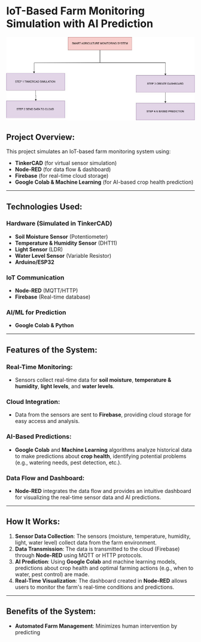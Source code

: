 # IoT-Based Farm Monitoring Simulation with AI Prediction

![Farm Monitoring System](pic.jpg)

## Project Overview:

This project simulates an IoT-based farm monitoring system using:

- **TinkerCAD** (for virtual sensor simulation)
- **Node-RED** (for data flow & dashboard)
- **Firebase** (for real-time cloud storage)
- **Google Colab & Machine Learning** (for AI-based crop health prediction)

---

## Technologies Used:

### Hardware (Simulated in TinkerCAD)
- **Soil Moisture Sensor** (Potentiometer)
- **Temperature & Humidity Sensor** (DHT11)
- **Light Sensor** (LDR)
- **Water Level Sensor** (Variable Resistor)
- **Arduino/ESP32**

### IoT Communication
- **Node-RED** (MQTT/HTTP)
- **Firebase** (Real-time database)

### AI/ML for Prediction
- **Google Colab & Python**

---

## Features of the System:

### Real-Time Monitoring:
- Sensors collect real-time data for **soil moisture**, **temperature & humidity**, **light levels**, and **water levels**.

### Cloud Integration:
- Data from the sensors are sent to **Firebase**, providing cloud storage for easy access and analysis.
  
### AI-Based Predictions:
- **Google Colab** and **Machine Learning** algorithms analyze historical data to make predictions about **crop health**, identifying potential problems (e.g., watering needs, pest detection, etc.).

### Data Flow and Dashboard:
- **Node-RED** integrates the data flow and provides an intuitive dashboard for visualizing the real-time sensor data and AI predictions.

---

## How It Works:

1. **Sensor Data Collection**: The sensors (moisture, temperature, humidity, light, water level) collect data from the farm environment.
2. **Data Transmission**: The data is transmitted to the cloud (Firebase) through **Node-RED** using MQTT or HTTP protocols.
3. **AI Prediction**: Using **Google Colab** and machine learning models, predictions about crop health and optimal farming actions (e.g., when to water, pest control) are made.
4. **Real-Time Visualization**: The dashboard created in **Node-RED** allows users to monitor the farm's real-time conditions and predictions.

---

## Benefits of the System:
- **Automated Farm Management**: Minimizes human intervention by predicting

